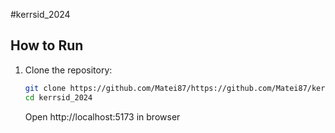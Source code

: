 #kerrsid_2024

## How to Run

1. Clone the repository:

   ```sh
   git clone https://github.com/Matei87/https://github.com/Matei87/kerrsid_2024.git
   cd kerrsid_2024
   ```

   Open http://localhost:5173 in browser
